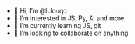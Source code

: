 - 👋 Hi, I’m @lulouqq
- 👀 I’m interested in JS, Py, AI and more
- 🌱 I’m currently learning JS, git
- 💞️ I’m looking to collaborate on anything

<!---
lulouqq/lulouqq is a ✨ special ✨ repository because its `README.md` (this file) appears on your GitHub profile.
You can click the Preview link to take a look at your changes.
--->
